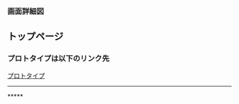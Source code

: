 ### 画面詳細図
## トップページ
### プロトタイプは以下のリンク先
[プロトタイプ](https://www.figma.com/file/flH1JfYrmeOCN3rUUpXQQa/Untitled?node-id=0%3A1)
*****
<img mysrc="../img/X-1.png" width="500">
*****
